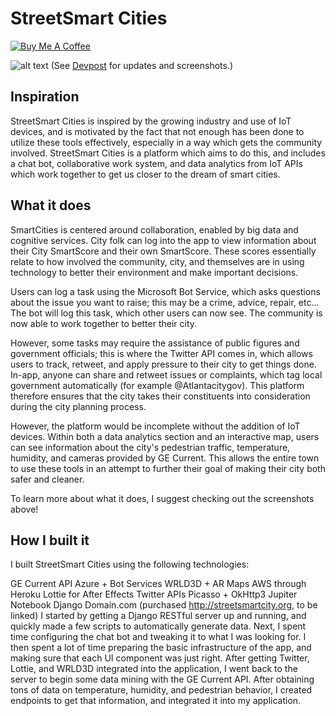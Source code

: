 # StreetSmart Cities

<a href="https://www.buymeacoffee.com/SYwZPjK4F" target="_blank"><img src="https://www.buymeacoffee.com/assets/img/custom_images/black_img.png" alt="Buy Me A Coffee" style="height: auto !important;width: auto !important;" ></a>

![alt text](https://github.com/vontell/StreetSmartCities-Android/blob/master/app/src/main/res/mipmap-xxxhdpi/ic_launcher.png)
(See [Devpost](https://devpost.com/software/streetsmartcities-android) for updates and screenshots.)

## Inspiration

StreetSmart Cities is inspired by the growing industry and use of IoT devices, and is motivated by the fact that not enough has been done to utilize these tools effectively, especially in a way which gets the community involved. StreetSmart Cities is a platform which aims to do this, and includes a chat bot, collaborative work system, and data analytics from IoT APIs which work together to get us closer to the dream of smart cities.

## What it does

SmartCities is centered around collaboration, enabled by big data and cognitive services. City folk can log into the app to view information about their City SmartScore and their own SmartScore. These scores essentially relate to how involved the community, city, and themselves are in using technology to better their environment and make important decisions.

Users can log a task using the Microsoft Bot Service, which asks questions about the issue you want to raise; this may be a crime, advice, repair, etc... The bot will log this task, which other users can now see. The community is now able to work together to better their city.

However, some tasks may require the assistance of public figures and government officials; this is where the Twitter API comes in, which allows users to track, retweet, and apply pressure to their city to get things done. In-app, anyone can share and retweet issues or complaints, which tag local government automatically (for example @Atlantacitygov). This platform therefore ensures that the city takes their constituents into consideration during the city planning process.

However, the platform would be incomplete without the addition of IoT devices. Within both a data analytics section and an interactive map, users can see information about the city's pedestrian traffic, temperature, humidity, and cameras provided by GE Current. This allows the entire town to use these tools in an attempt to further their goal of making their city both safer and cleaner.

To learn more about what it does, I suggest checking out the screenshots above!

## How I built it

I built StreetSmart Cities using the following technologies:

GE Current API
Azure + Bot Services
WRLD3D + AR Maps
AWS through Heroku
Lottie for After Effects
Twitter APIs
Picasso + OkHttp3
Jupiter Notebook
Django
Domain.com (purchased http://streetsmartcity.org, to be linked)
I started by getting a Django RESTful server up and running, and quickly made a few scripts to automatically generate data. Next, I spent time configuring the chat bot and tweaking it to what I was looking for. I then spent a lot of time preparing the basic infrastructure of the app, and making sure that each UI component was just right. After getting Twitter, Lottie, and WRLD3D integrated into the application, I went back to the server to begin some data mining with the GE Current API. After obtaining tons of data on temperature, humidity, and pedestrian behavior, I created endpoints to get that information, and integrated it into my application.
